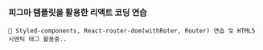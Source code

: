### 피그마 템플릿을 활용한 리액트 코딩 연습
    💬 Styled-components, React-router-dom(withRoter, Router) 연습 및 HTML5 시맨틱 태그 활용중..
